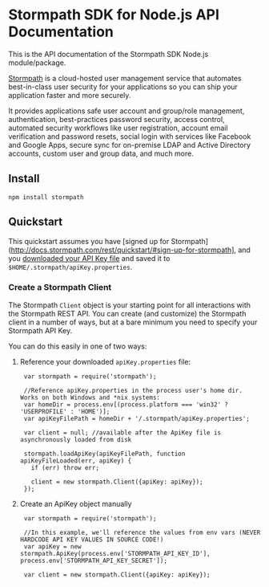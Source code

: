# Stormpath SDK for Node.js API Documentation

This is the API documentation of the Stormpath SDK Node.js module/package.

[Stormpath](https://www.stormpath.com) is a cloud-hosted user management service that automates best-in-class user security for your applications so you can ship your application faster and more securely.

It provides applications safe user account and group/role management, authentication, best-practices password security, access control, automated security workflows like user registration, account email verification and password resets, social login with services like Facebook and Google Apps, secure sync for on-premise LDAP and Active Directory accounts, custom user and group data, and much more.

## Install

    npm install stormpath

## Quickstart

This quickstart assumes you have [signed up for Stormpath](http://docs.stormpath.com/rest/quickstart/#sign-up-for-stormpath], and you [downloaded your API Key file](http://docs.stormpath.com/rest/quickstart/#get-an-api-key) and saved it to `$HOME/.stormpath/apiKey.properties`.

### Create a Stormpath Client

The Stormpath `Client` object is your starting point for all interactions with the Stormpath REST API.  You can create (and customize) the Stormpath client in a number of ways, but at a bare minimum you need to specify your Stormpath API Key.

You can do this easily in one of two ways:

1. Reference your downloaded `apiKey.properties` file:

        var stormpath = require('stormpath');

        //Reference apiKey.properties in the process user's home dir.  Works on both Windows and *nix systems:
        var homeDir = process.env[(process.platform === 'win32' ? 'USERPROFILE' : 'HOME')];
        var apiKeyFilePath = homeDir + '/.stormpath/apiKey.properties';

        var client = null; //available after the ApiKey file is asynchronously loaded from disk

        stormpath.loadApiKey(apiKeyFilePath, function apiKeyFileLoaded(err, apiKey) {
          if (err) throw err;

          client = new stormpath.Client({apiKey: apiKey});
        });

2. Create an ApiKey object manually

        var stormpath = require('stormpath');

        //In this example, we'll reference the values from env vars (NEVER HARDCODE API KEY VALUES IN SOURCE CODE!)
        var apiKey = new stormpath.ApiKey(process.env['STORMPATH_API_KEY_ID'], process.env['STORMPATH_API_KEY_SECRET']);

        var client = new stormpath.Client({apiKey: apiKey});








